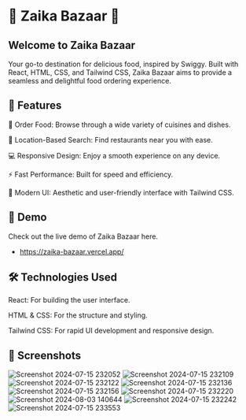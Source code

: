 # 🍴 Zaika Bazaar 🍛

## Welcome to Zaika Bazaar

Your go-to destination for delicious food, inspired by Swiggy. Built with React, HTML, CSS, and Tailwind CSS, Zaika Bazaar aims to provide a seamless and delightful food ordering experience.

## 🌟 Features

🛒 Order Food: Browse through a wide variety of cuisines and dishes.

📍 Location-Based Search: Find restaurants near you with ease.

💻 Responsive Design: Enjoy a smooth experience on any device.

⚡ Fast Performance: Built for speed and efficiency.

🎨 Modern UI: Aesthetic and user-friendly interface with Tailwind CSS.

## 🚀 Demo
Check out the live demo of Zaika Bazaar here.
- https://zaika-bazaar.vercel.app/

## 🛠️ Technologies Used
React: For building the user interface.

HTML & CSS: For the structure and styling.

Tailwind CSS: For rapid UI development and responsive design.

## 📸 Screenshots
![Screenshot 2024-07-15 232052](https://github.com/user-attachments/assets/e2b08b9b-dc09-452f-86be-9b5d84c6f619)
![Screenshot 2024-07-15 232109](https://github.com/user-attachments/assets/a03df96a-b0e4-47a9-9e37-aa009147faa6)
![Screenshot 2024-07-15 232122](https://github.com/user-attachments/assets/a483dbb2-2587-40b4-8f6f-146e84337b86)
![Screenshot 2024-07-15 232136](https://github.com/user-attachments/assets/a7ed39b1-dcd8-4abc-8727-6a6a5e2a847d)
![Screenshot 2024-07-15 232156](https://github.com/user-attachments/assets/f57e50a6-8498-4ad5-a55e-b820e3e3c245)
![Screenshot 2024-07-15 232220](https://github.com/user-attachments/assets/576b1a79-5c4e-4e0c-98d1-bf3f98d712b6)
![Screenshot 2024-08-03 140644](https://github.com/user-attachments/assets/e0c366be-5b37-47da-a155-35ea766fb54f)
![Screenshot 2024-07-15 232242](https://github.com/user-attachments/assets/bb248c47-53ed-4a3f-931a-819f85c40bfa)
![Screenshot 2024-07-15 233553](https://github.com/user-attachments/assets/8a79e45c-de8a-45a0-a21d-6dfd5b88c2b6)



